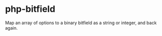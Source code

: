 php-bitfield
============

Map an array of options to a binary bitfield as a string or integer, and back again.